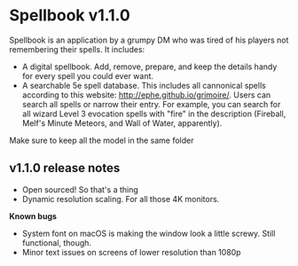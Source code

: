# Spellbook v1.1.0
Spellbook is an application by a grumpy DM who was tired of his players not remembering their spells. It includes:
* A digital spellbook. Add, remove, prepare, and keep the details handy for every spell you could ever want.
* A searchable 5e spell database. This includes all cannonical spells according to this website: http://ephe.github.io/grimoire/. Users can search all spells or narrow their entry. For example, you can search for all wizard Level 3 evocation spells with "fire" in the description (Fireball, Melf's Minute Meteors, and Wall of Water, apparently).

Make sure to keep all the model in the same folder

v1.1.0 release notes
-------------------------
* Open sourced! So that's a thing
* Dynamic resolution scaling. For all those 4K monitors.

**Known bugs** 
* System font on macOS is making the window look a little screwy. Still functional, though.
* Minor text issues on screens of lower resolution than 1080p
